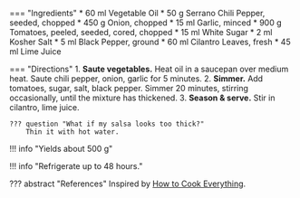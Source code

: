 === "Ingredients"
    * 60 ml Vegetable Oil
    * 50 g Serrano Chili Pepper, seeded, chopped
    * 450 g Onion, chopped
    * 15 ml Garlic, minced
    * 900 g Tomatoes, peeled, seeded, cored, chopped
    * 15 ml White Sugar
    * 2 ml Kosher Salt
    * 5 ml Black Pepper, ground
    * 60 ml Cilantro Leaves, fresh
    * 45 ml Lime Juice

=== "Directions"
    1. **Saute vegetables.** Heat oil in a saucepan over medium heat. Saute chili pepper, onion, garlic for 5 minutes.
    2. **Simmer.** Add tomatoes, sugar, salt, black pepper. Simmer 20 minutes, stirring occasionally, until the mixture has thickened.
    3. **Season & serve.** Stir in cilantro, lime juice.

    ??? question "What if my salsa looks too thick?"
        Thin it with hot water.

!!! info "Yields about 500 g"

!!! info "Refrigerate up to 48 hours."

??? abstract "References"
    Inspired by [How to Cook Everything](https://smile.amazon.com/How-Cook-Everything-Recipes-Anniversary/dp/0764578650).
